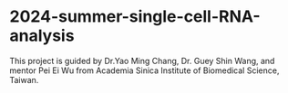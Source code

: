 # 2024-summer-single-cell-RNA-analysis

This project is guided by Dr.Yao Ming Chang, Dr. Guey Shin Wang, and mentor Pei Ei Wu from Academia Sinica Institute of Biomedical Science, Taiwan.

